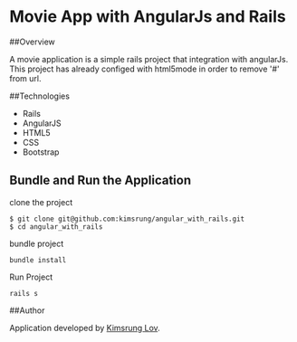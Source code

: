 # Movie App with AngularJs and Rails

##Overview

A movie application is a simple rails project that integration with angularJs. This project has already configed with html5mode in order to remove '#' from url.

##Technologies

- Rails
- AngularJS
- HTML5
- CSS
- Bootstrap

## Bundle and Run the Application
clone the project

```
$ git clone git@github.com:kimsrung/angular_with_rails.git
$ cd angular_with_rails
```

bundle project

```
bundle install
```

Run Project
```
rails s
```

##Author

Application developed by [Kimsrung Lov](https://www.linkedin.com/in/kimsrung-lov-a8897522?trk=nav_responsive_tab_profile_pic).
